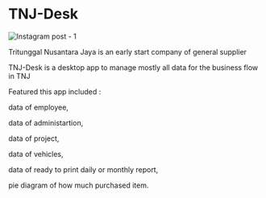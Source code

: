 # TNJ-Desk
![Instagram post - 1](https://user-images.githubusercontent.com/50267658/122635614-2deaa880-d10f-11eb-8460-09d218f43b6a.png)

Tritunggal Nusantara Jaya is an early start company of general supplier 

TNJ-Desk is a desktop app to manage mostly all data for the business flow in TNJ

Featured this app included :

data of employee, 

data of administartion,

data of project,

data of vehicles,

data of ready to print daily or monthly report,

pie diagram of how much purchased item.
